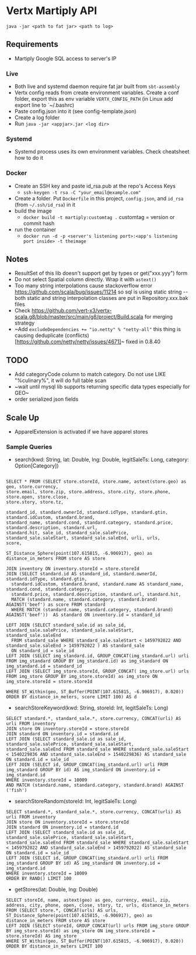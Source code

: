 # Vertx Martiply API

```
java -jar <path to fat jar> <path to log>
```

## Requirements
- Martiply Google SQL access to server's IP

### Live
- Both live and systemd daemon require fat jar built from `sbt-assembly`
- Vertx config reads from create environment variables. Create a conf folder, export this as env variable `VERTX_CONFIG_PATH` (in Linux add export line to `~/.bashrc)
- Paste config.json into it (see config-template.json)
- Create a log folder
- Run `java -jar <appjar>.jar <log dir>`

### Systemd
- Systemd process uses its own environment variables. Check cheatsheet how to do it

### Docker
- Create an SSH key and paste id_rsa.pub at the repo's Access Keys
    - `ssh-keygen -t rsa -C "your_email@example.com"`
- Create a folder. Put `Dockerfile` in this project, `config.json`, and `id_rsa` (from `~/.ssh/id_rsa`) in it
- build the image
    - `docker build -t martiply:customtag .` customtag = version or commit hash
- run the container
    - `docker run -d -p <server's listening port>:<app's listening port inside> -t theimage`

## Notes
- ResultSet of this lib doesn't support get by types or get("xxx.yyy") form
- Do not select Spatial column directly. Wrap it with `astext()`
- Too many string interpolations cause stackoverflow error https://github.com/scala/bug/issues/11214 so sql is using static string
-- both static and string interpolation classes are put in Repository.xxx.bak files
- Check https://github.com/vert-x3/vertx-scala.g8/blob/master/src/main/g8/project/Build.scala for merging strategy
- ~Add `excludeDependencies += "io.netty" % "netty-all"` this thing is causing deduplicate (conflicts)[https://github.com/netty/netty/issues/4671]~ fixed in 0.8.40

## TODO
- Add categoryCode column to match category. Do not use LIKE "%culinary%", it will do full table scan
- ~wait until mysql lib supports returning specific data types especially for GEO~
- order serialized json fields

## Scale Up
- ApparelExtension is activated if we have apparel stores


### Sample Queries
- search(kwd: String, lat: Double, lng: Double, legitSaleTs: Long, category: Option[Category])

```

SELECT * FROM (SELECT store.storeId, store.name, astext(store.geo) as geo, store.currency,
store.email, store.zip, store.address, store.city, store.phone, store.open, store.close,
store.story, store.tz,

standard_id, standard.ownerId, standard.idType, standard.gtin, standard.idCustom, standard.brand,
standard_name, standard.cond, standard.category, standard.price, standard.description, standard.url,
standard.hit, sale_id, standard_sale.salePrice, standard_sale.saleStart, standard_sale.saleEnd, urli, urls,
score,

ST_Distance_Sphere(point(107.615815, -6.906917), geo) as distance_in_meters FROM store AS store

JOIN inventory ON inventory.storeId = store.storeId
JOIN (SELECT standard.id AS standard_id, standard.ownerId, standard.idType, standard.gtin,
  standard.idCustom, standard.brand, standard.name AS standard_name, standard.cond, standard.category,
  standard.price, standard.description, standard.url, standard.hit,
  MATCH (standard.name, standard.category, standard.brand) AGAINST('beef') as score FROM standard
  WHERE MATCH (standard.name, standard.category, standard.brand) AGAINST('beef'))  AS standard ON inventory.id = standard_id

LEFT JOIN (SELECT standard_sale.id as sale_id, standard_sale.salePrice, standard_sale.saleStart, standard_sale.saleEnd
  FROM standard_sale WHERE standard_sale.saleStart < 1459792022 AND standard_sale.saleEnd > 1459792022 ) AS standard_sale
  ON standard_id = sale_id
LEFT JOIN (SELECT img_standard.id, GROUP_CONCAT(img_standard.url) urli FROM img_standard GROUP BY img_standard.id) as img_standard ON img_standard.id = standard_id
LEFT JOIN (SELECT img_store.storeId, GROUP_CONCAT( img_store.url) urls FROM img_store GROUP BY img_store.storeId) as img_store ON img_store.storeId = store.storeId

WHERE ST_Within(geo, ST_Buffer(POINT(107.615815, -6.906917), 0.020)) ORDER BY distance_in_meters, score LIMIT 100) AS d
```


- searchStoreKeyword(kwd: String, storeId: Int, legitSaleTs: Long)

```
SELECT standard.*, standard_sale.*, store.currency, CONCAT(urli) AS urli FROM inventory
JOIN store ON inventory.storeId = store.storeId
JOIN standard ON inventory.id = standard.id
LEFT JOIN (SELECT standard_sale.id as sale_id, standard_sale.salePrice, standard_sale.saleStart, standard_sale.saleEnd FROM standard_sale WHERE standard_sale.saleStart < 1540229836 AND standard_sale.saleEnd > 1540229836) AS standard_sale ON standard.id = sale_id
LEFT JOIN (SELECT id, GROUP_CONCAT(img_standard.url) urli FROM img_standard GROUP BY id) AS img_standard ON inventory.id = img_standard.id
WHERE inventory.storeId = 10009
AND MATCH (standard.name, standard.category, standard.brand) AGAINST ('fish')

```

- searchStoreRandom(storeId: Int, legitSaleTs: Long)
```
SELECT standard.*, standard_sale.*, store.currency, CONCAT(urli) AS urli FROM inventory
JOIN store ON inventory.storeId = store.storeId
JOIN standard ON inventory.id = standard.id
LEFT JOIN (SELECT standard_sale.id as sale_id, standard_sale.salePrice, standard_sale.saleStart, standard_sale.saleEnd FROM standard_sale WHERE standard_sale.saleStart < 1459792022 AND standard_sale.saleEnd > 1459792022) AS standard_sale ON standard.id = sale_id
LEFT JOIN (SELECT id, GROUP_CONCAT(img_standard.url) urli FROM img_standard GROUP BY id) AS img_standard ON inventory.id = img_standard.id
WHERE inventory.storeId = 10009
ORDER BY RAND() LIMIT 100
```

- getStores(lat: Double, lng: Double)

```
SELECT storeId, name, astext(geo) as geo, currency, email, zip, address, city, phone, open, close, story, tz, urls, distance_in_meters
FROM (SELECT store.*, CONCAT(urls) AS urls, ST_Distance_Sphere(point(107.615815, -6.906917), geo) as distance_in_meters FROM store AS store
LEFT JOIN (SELECT storeId, GROUP_CONCAT(url) urls FROM img_store GROUP BY img_store.storeId) as img_store ON img_store.storeId = store.storeId) AS img_store
WHERE ST_Within(geo, ST_Buffer(POINT(107.615815, -6.906917), 0.020)) ORDER BY distance_in_meters LIMIT 100

```